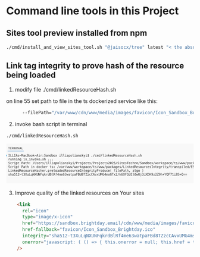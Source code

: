 # Command line tools in this Project

## Sites tool preview installed from npm

```bash
./cmd/install_and_view_sites_tool.sh "@jaisocx/tree" latest "< the absolute path to folder where to install for the preview >"
```


## Link tag integrity to prove hash of the resource being loaded

1. modify file ./cmd/linkedResourceHash.sh

on line 55 set path to file in the ts dockerized service like this:

```bash
      --filePath="/var/www/cdn/www/media/images/favicon/Icon_Sandbox_Brightday.ico" \
```


2. invoke bash script in terminal

```bash
./cmd/linkedResourceHash.sh
```

![Linked Resources Hash](./images/cmd/LinkedResourceHash.png)

3. Improve quality of the linked resources on Your sites

```html
    <link
      rel="icon"
      type="image/x-icon"
      href="https://sandbox.brightday.email/cdn/www/media/images/favicon/Icon_Sandbox_Brightday.ico"
      href-fallback="favicon/Icon_Sandbox_Brightday.ico"
      integrity="sha512-t3XuLqNXUNFqkrdBlRf4me63watpaFBd8TZzcCAvxUMG4msGTx2/k6OFQdEl0wUj3iKDK9z2Z9h+YQF71i8S+Q=="
      onerror="javascript: ( () => { this.onerror = null; this.href = this.getAttribute( 'href-fallback' ); } )();"
    />
```


